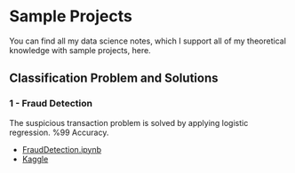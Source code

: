 # Sample Projects


You can find all my data science notes, which I support all of my theoretical knowledge with sample projects, here.

## Classification Problem and Solutions

### 1 - Fraud Detection

The suspicious transaction problem is solved by applying logistic regression. %99 Accuracy.
* [FraudDetection.ipynb](https://github.com/emrefkrlr/DataScienceJourneyWithSampleProjects/blob/main/FraudDetection.ipynb "FraudDetection.ipynb")
* [Kaggle](https://www.kaggle.com/code/emrefikirlier/get-99-success-for-fraud-detection-using-logreg "Kaggle")


